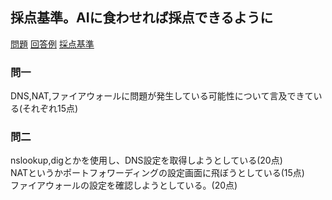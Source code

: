 ## 採点基準。AIに食わせれば採点できるように

[問題](/test/test1/Question.md)
[回答例](/test/test1/Answer.md)
[採点基準](/test/test1/MarkingScheme.md)


### 問一  
DNS,NAT,ファイアウォールに問題が発生している可能性について言及できている(それぞれ15点)  

### 問二
nslookup,digとかを使用し、DNS設定を取得しようとしている(20点)  
NATというかポートフォワーディングの設定画面に飛ぼうとしている(15点)  
ファイアウォールの設定を確認しようとしている。(20点)  
